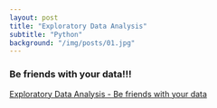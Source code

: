 ```yaml
---
layout: post
title: "Exploratory Data Analysis"
subtitle: "Python"
background: "/img/posts/01.jpg"
---
```


### Be friends with your data!!!

[Exploratory Data Analysis - Be friends with your data](https://medium.com/towards-data-science/be-friends-with-your-data-f03f2ecc8dc3)
